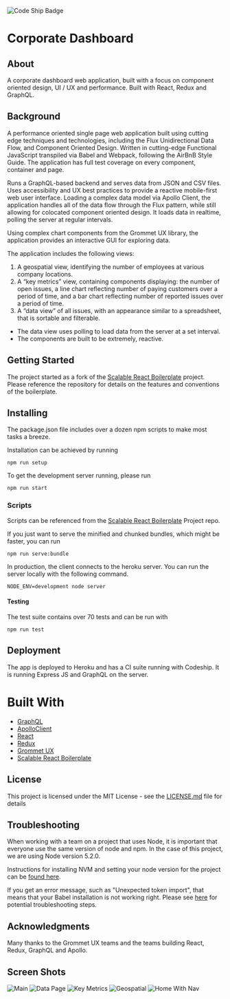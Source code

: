 ![Code Ship Badge](https://codeship.com/projects/940a8cf0-626f-0134-d657-165525e8bcef/status?branch=master)

# Corporate Dashboard

## About
A corporate dashboard web application, built with a focus on component oriented design, UI / UX and performance. Built with React, Redux and GraphQL.

## Background
A performance oriented single page web application built using cutting edge techniques and technologies, including the Flux Unidirectional Data Flow, and Component Oriented Design. Written in cutting-edge Functional JavaScript transpiled via Babel and Webpack, following the AirBnB Style Guide.  The application has full test coverage on every component, container and page.

Runs a GraphQL-based backend and serves data from JSON and CSV files.  Uses accessibility and UX best practices to provide a reactive mobile-first web user interface.  Loading a complex data model via Apollo Client, the application handles all of the data flow through the Flux pattern, while still allowing for colocated component oriented design.  It loads data in realtime, polling the server at regular intervals.

Using complex chart components from the Grommet UX library, the application provides an interactive GUI for exploring data.

The application includes the following views:

1. A geospatial view, identifying the number of employees at various company locations.
2. A “key metrics” view, containing components displaying: the number of open issues, a line chart reflecting number of paying customers over a period of time, and a bar chart reflecting number of reported issues over a period of time.
3. A “data view” of all issues, with an appearance similar to a spreadsheet, that is sortable and filterable.
  - The data view uses polling to load data from the server at a set interval.
  - The components are built to be extremely, reactive.

## Getting Started
The project started as a fork of the [Scalable React Boilerplate](https://github.com/RyanCCollins/scalable-react-boilerplate) project.  Please reference the repository for details on the features and conventions of the boilerplate.

## Installing
The package.json file includes over a dozen npm scripts to make most tasks a breeze.

Installation can be achieved by running
```
npm run setup
```

To get the development server running, please run
```
npm run start
```

### Scripts
Scripts can be referenced from the [Scalable React Boilerplate](https://github.com/RyanCCollins/scalable-react-boilerplate) Project repo.

If you just want to serve the minified and chunked bundles, which might be faster, you can run
```
npm run serve:bundle
```

In production, the client connects to the heroku server.  You can run the server locally with the following command.
```
NODE_ENV=development node server
```

#### Testing
The test suite contains over 70 tests and can be run with
```
npm run test
```

## Deployment
The app is deployed to Heroku and has a CI suite running with Codeship.  It is running Express JS and GraphQL on the server.

# Built With
- [GraphQL](http://graphql.org/learn/)
- [ApolloClient](https://github.com/apollostack/apollo-client)
- [React](https://facebook.github.io/react/)
- [Redux](https://github.com/reactjs/redux)
- [Grommet UX](https://github.com/RyanCCollins/grommet)
- [Scalable React Boilerplate](https://github.com/RyanCCollins/scalable-react-boilerplate)

## License
This project is licensed under the MIT License - see the [LICENSE.md](LICENSE.md) file for details

## Troubleshooting
When working with a team on a project that uses Node, it is important that everyone use the same version of node and npm.
In the case of this project, we are using Node version 5.2.0.

Instructions for installing NVM and setting your node version for the project can be [found here](https://gist.github.com/RyanCCollins/1a5686ff9dd51b72eb2d4dc70aa6c1f4).

If you get an error message, such as "Unexpected token import", that means that your Babel installation is not working right.  Please see [here](https://github.com/babel/babel/issues) for potential troubleshooting steps.

## Acknowledgments
Many thanks to the Grommet UX teams and the teams building React, Redux, GraphQL and Apollo.

## Screen Shots
![Main](https://github.com/RyanCCollins/cdn/blob/master/portfolio-image-gallery-images/corporate-dashboard/main-mockup.jpg?raw=true)
![Data Page](https://github.com/RyanCCollins/cdn/blob/master/portfolio-image-gallery-images/corporate-dashboard/main-images/data-view-main.png?raw=true)
![Key Metrics](https://github.com/RyanCCollins/cdn/blob/master/portfolio-image-gallery-images/corporate-dashboard/main-images/key-metrics-main.png?raw=true)
![Geospatial](https://github.com/RyanCCollins/cdn/blob/master/portfolio-image-gallery-images/corporate-dashboard/main-images/geospatial.png?raw=true)
![Home With Nav](https://github.com/RyanCCollins/cdn/blob/master/portfolio-image-gallery-images/corporate-dashboard/main-images/home-nav.png?raw=true)
